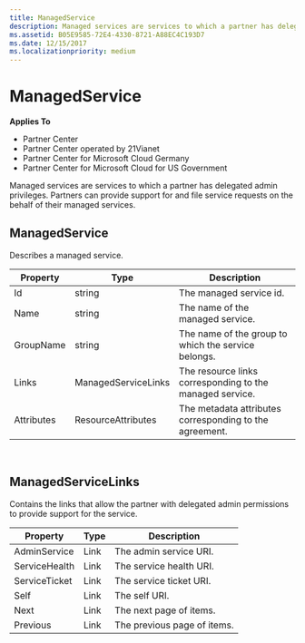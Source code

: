 ```yaml
---
title: ManagedService
description: Managed services are services to which a partner has delegated admin privileges. Partners can provide support for and file service requests on the behalf of their managed services.
ms.assetid: B05E9585-72E4-4330-8721-A88EC4C193D7
ms.date: 12/15/2017
ms.localizationpriority: medium
---
```


# ManagedService


**Applies To**

-   Partner Center
-   Partner Center operated by 21Vianet
-   Partner Center for Microsoft Cloud Germany
-   Partner Center for Microsoft Cloud for US Government

Managed services are services to which a partner has delegated admin
privileges. Partners can provide support for and file service requests
on the behalf of their managed services.

## <span id="ManagedService"></span><span id="managedservice"></span><span id="MANAGEDSERVICE"></span>ManagedService


Describes a managed service.

| Property   | Type                | Description                                              |
|------------|---------------------|----------------------------------------------------------|
| Id         | string              | The managed service id.                                  |
| Name       | string              | The name of the managed service.                         |
| GroupName  | string              | The name of the group to which the service belongs.      |
| Links      | ManagedServiceLinks | The resource links corresponding to the managed service. |
| Attributes | ResourceAttributes  | The metadata attributes corresponding to the agreement.  |

 

## <span id="ManagedServiceLinks"></span><span id="managedservicelinks"></span><span id="MANAGEDSERVICELINKS"></span>ManagedServiceLinks


Contains the links that allow the partner with delegated admin
permissions to provide support for the service.

| Property      | Type | Description                 |
|---------------|------|-----------------------------|
| AdminService  | Link | The admin service URI.      |
| ServiceHealth | Link | The service health URI.     |
| ServiceTicket | Link | The service ticket URI.     |
| Self          | Link | The self URI.               |
| Next          | Link | The next page of items.     |
| Previous      | Link | The previous page of items. |

 

 

 




